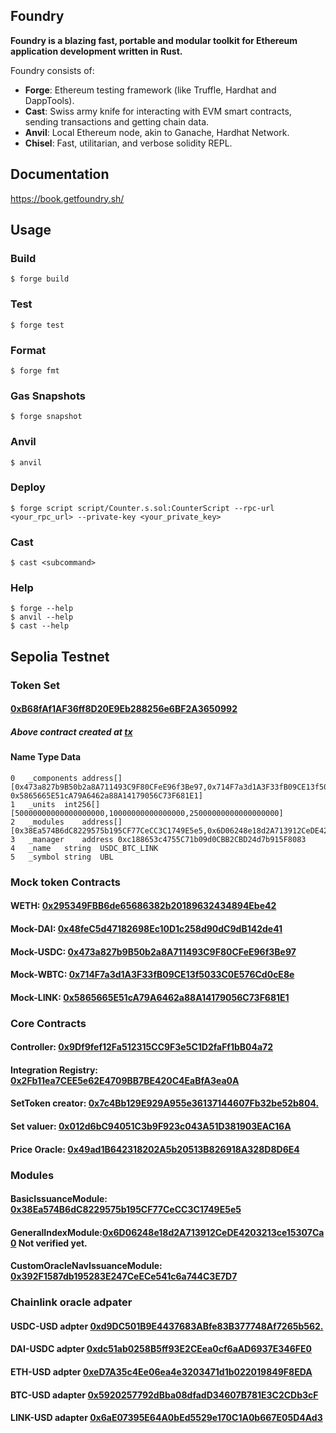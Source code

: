 ## Foundry

**Foundry is a blazing fast, portable and modular toolkit for Ethereum application development written in Rust.**

Foundry consists of:

-   **Forge**: Ethereum testing framework (like Truffle, Hardhat and DappTools).
-   **Cast**: Swiss army knife for interacting with EVM smart contracts, sending transactions and getting chain data.
-   **Anvil**: Local Ethereum node, akin to Ganache, Hardhat Network.
-   **Chisel**: Fast, utilitarian, and verbose solidity REPL.

## Documentation

https://book.getfoundry.sh/

## Usage

### Build

```shell
$ forge build
```

### Test

```shell
$ forge test
```

### Format

```shell
$ forge fmt
```

### Gas Snapshots

```shell
$ forge snapshot
```

### Anvil

```shell
$ anvil
```

### Deploy

```shell
$ forge script script/Counter.s.sol:CounterScript --rpc-url <your_rpc_url> --private-key <your_private_key>
```

### Cast

```shell
$ cast <subcommand>
```

### Help

```shell
$ forge --help
$ anvil --help
$ cast --help
```
## Sepolia Testnet

### Token Set

#### [0xB68fAf1AF36ff8D20E9Eb288256e6BF2A3650992](https://sepolia.etherscan.io/address/0xB68fAf1AF36ff8D20E9Eb288256e6BF2A3650992)
##### Above contract created at [tx](https://sepolia.etherscan.io/tx/0xdb237de0b2a74a6d47a504bba1362dab946e2175cbe500d5ec59c8dc450c843b)

####	Name	Type	Data
    0	_components	address[]	[0x473a827b9B50b2a8A711493C9F80CFeE96f3Be97,0x714F7a3d1A3F33fB09CE13f5033C0E576Cd0cE8e,         0x5865665E51cA79A6462a88A14179056C73F681E1]
    1	_units	int256[]	[50000000000000000000,10000000000000000,25000000000000000000]
    2	_modules	address[]	[0x38Ea574B6dC8229575b195CF77CeCC3C1749E5e5,0x6D06248e18d2A713912CeDE4203213ce15307Ca0]
    3	_manager	address	0xc188653c4755C71b09d0CBB2CBD24d7b915F8083
    4	_name	string	USDC_BTC_LINK
    5	_symbol	string	UBL


### Mock token Contracts

#### WETH: [0x295349FBB6de65686382b20189632434894Ebe42](https://sepolia.etherscan.io/address/0x295349FBB6de65686382b20189632434894Ebe42)

#### Mock-DAI: [0x48feC5d47182698Ec10D1c258d90dC9dB142de41](https://sepolia.etherscan.io/address/0x48feC5d47182698Ec10D1c258d90dC9dB142de41)

#### Mock-USDC: [0x473a827b9B50b2a8A711493C9F80CFeE96f3Be97](https://sepolia.etherscan.io/address/0x473a827b9B50b2a8A711493C9F80CFeE96f3Be97)

#### Mock-WBTC: [0x714F7a3d1A3F33fB09CE13f5033C0E576Cd0cE8e](https://sepolia.etherscan.io/address/0x714F7a3d1A3F33fB09CE13f5033C0E576Cd0cE8e)

#### Mock-LINK: [0x5865665E51cA79A6462a88A14179056C73F681E1](https://sepolia.etherscan.io/address/0x5865665E51cA79A6462a88A14179056C73F681E1)

### Core Contracts

#### Controller: [0x9Df9fef12Fa512315CC9F3e5C1D2faFf1bB04a72](https://sepolia.etherscan.io/address/0x9Df9fef12Fa512315CC9F3e5C1D2faFf1bB04a72)

#### Integration Registry: [0x2Fb11ea7CEE5e62E4709BB7BE420C4EaBfA3ea0A](https://sepolia.etherscan.io/address/0x2Fb11ea7CEE5e62E4709BB7BE420C4EaBfA3ea0A)

#### SetToken creator: [0x7c4Bb129E929A955e36137144607Fb32be52b804.](https://sepolia.etherscan.io/address/0x7c4Bb129E929A955e36137144607Fb32be52b804)

#### Set valuer: [0x012d6bC94051C3b9F923c043A51D381903EAC16A](https://sepolia.etherscan.io/address/0x012d6bC94051C3b9F923c043A51D381903EAC16A)

#### Price Oracle: [0x49ad1B642318202A5b20513B826918A328D8D6E4](https://sepolia.etherscan.io/address/0x49ad1B642318202A5b20513B826918A328D8D6E4)

### Modules

#### BasicIssuanceModule: [0x38Ea574B6dC8229575b195CF77CeCC3C1749E5e5](https://sepolia.etherscan.io/address/0x38Ea574B6dC8229575b195CF77CeCC3C1749E5e5)

#### GeneralIndexModule:[0x6D06248e18d2A713912CeDE4203213ce15307Ca0](https://sepolia.etherscan.io/address/0x6D06248e18d2A713912CeDE4203213ce15307Ca0) Not verified yet.

#### CustomOracleNavIssuanceModule: [0x392F1587db195283E247CeECe541c6a744C3E7D7](https://sepolia.etherscan.io/address/0x392f1587db195283e247ceece541c6a744c3e7d7)

### Chainlink oracle adpater

#### USDC-USD adpter [0xd9DC501B9E4437683ABfe83B377748Af7265b562.](https://sepolia.etherscan.io/address/0xd9DC501B9E4437683ABfe83B377748Af7265b562.)

#### DAI-USDC adpter [0xdc51ab0258B5ff93E2CEea0cf6aAD6937E346FE0](https://sepolia.etherscan.io/address/0xdc51ab0258B5ff93E2CEea0cf6aAD6937E346FE0)

#### ETH-USD adpter [0xeD7A35c4Ee06ea4e3203471d1b022019849F8EDA](https://sepolia.etherscan.io/address/0xeD7A35c4Ee06ea4e3203471d1b022019849F8EDA)

#### BTC-USD adapter [0x5920257792dBba08dfadD34607B781E3C2CDb3cF](https://sepolia.etherscan.io/address/0x5920257792dbba08dfadd34607b781e3c2cdb3cf)

#### LINK-USD adapter [0x6aE07395E64A0bEd5529e170C1A0b667E05D4Ad3](https://sepolia.etherscan.io/address/0x6aE07395E64A0bEd5529e170C1A0b667E05D4Ad3)
